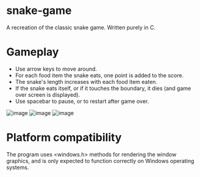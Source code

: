 # snake-game
A recreation of the classic snake game. Written purely in C.

# Gameplay

- Use arrow keys to move around.
- For each food item the snake eats, one point is added to the score.
- The snake's length increases with each food item eaten.
- If the snake eats itself, or if it touches the boundary, it dies (and game over screen is displayed).
- Use spacebar to pause, or to restart after game over.

![image](https://github.com/user-attachments/assets/5d4e1676-b115-4af9-bb17-a3428af12339)
![image](https://github.com/user-attachments/assets/1a0dda8b-f152-4281-b4fa-6db2c273ffac)
![image](https://github.com/user-attachments/assets/19a97c5b-2f11-489c-815d-946253a2d349)

# Platform compatibility

The program uses <windows.h> methods for rendering the window graphics, and is only expected to function correctly on Windows operating systems.

